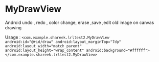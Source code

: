 # MyDrawView
Android undo , redo , color change, erase ,save ,edit old image on canvas drawing 

Usage :
        `<com.example.shareek.lrltest2.MyDrawView
                android:id="@+id/draw"
                android:layout_marginTop="7dp"
                android:layout_width="match_parent"
                android:layout_height="wrap_content"
                android:background="#ffffff">
         </com.example.shareek.lrltest2.MyDrawView>`
